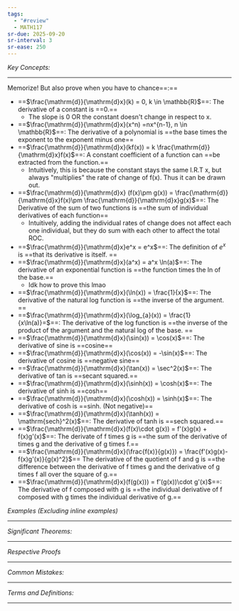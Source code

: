```yaml
---
tags:
  - "#review"
  - MATH117
sr-due: 2025-09-20
sr-interval: 3
sr-ease: 250
---
```

*Key Concepts:*
___

Memorize! But also prove when you have to chance==:==

- ==$\frac{\mathrm{d}}{\mathrm{d}x}(k) = 0, k \in \mathbb{R}$==: The derivative of a constant is ==0.== 
	- The slope is 0 OR the constant doesn't change in respect to x.
- ==$\frac{\mathrm{d}}{\mathrm{d}x}(x^n) =nx^{n-1}, n \in \mathbb{R}$==: The derivative of a polynomial is ==the base times the exponent to the exponent minus one==
- ==$\frac{\mathrm{d}}{\mathrm{d}x}(kf(x)) = k \frac{\mathrm{d}}{\mathrm{d}x}f(x)$==: A constant coefficient of a function can ==be extracted from the function.==
	- Intuitively, this is because the constant stays the same I.R.T x, but always "multiplies" the rate of change of f(x). Thus it can be drawn out. 
- ==$\frac{\mathrm{d}}{\mathrm{d}x} (f(x)\pm g(x)) = \frac{\mathrm{d}}{\mathrm{d}x}f(x)\pm \frac{\mathrm{d}}{\mathrm{d}x}g(x)$==: The Derivative of the sum of two functions is ==the sum of individual derivatives of each function==
	- Intuitively, adding the individual rates of change does not affect each one individual, but they do sum with each other to affect the total ROC.
- ==$\frac{\mathrm{d}}{\mathrm{d}x}e^x = e^x$==: The definition of $e^x$ is ==that its derivative is itself. ==
- ==$\frac{\mathrm{d}}{\mathrm{d}x}(a^x) = a^x \ln(a)$==: The derivative of an exponential function is ==the function times the ln of the base.==
	- Idk how to prove this lmao
- ==$\frac{\mathrm{d}}{\mathrm{d}x}(\ln(x)) = \frac{1}{x}$==: The derivative of the natural log function is ==the inverse of the argument. == 
- ==$\frac{\mathrm{d}}{\mathrm{d}x}(\log_{a}(x)) = \frac{1}{x\ln(a)}=$==: The derivative of the log function is ==the inverse of the product of the argument and the natural log of the base. ==
- ==$\frac{\mathrm{d}}{\mathrm{d}x}(\sin(x)) = \cos(x)$==: The derivative of sine is ==cosine==
- ==$\frac{\mathrm{d}}{\mathrm{d}x}(\cos(x)) = -\sin(x)$==: The derivative of cosine is ==negative sine==
- ==$\frac{\mathrm{d}}{\mathrm{d}x}(\tan(x)) = \sec^2(x)$==: The derivative of tan is ==secant squared.==
- ==$\frac{\mathrm{d}}{\mathrm{d}x}(\sinh(x)) = \cosh(x)$==: The derivative of sinh is ==cosh==
- ==$\frac{\mathrm{d}}{\mathrm{d}x}(\cosh(x)) = \sinh(x)$==: The derivative of cosh is ==sinh. (Not negative)==
- ==$\frac{\mathrm{d}}{\mathrm{d}x}(\tanh(x)) = \mathrm{sech}^2(x)$==: The derivative of tanh is ==sech squared.==
- ==$\frac{\mathrm{d}}{\mathrm{d}x}(f(x)\cdot g(x)) = f'(x)g(x) + f(x)g'(x)$==: The derivate of f times g is ==the sum of the derivative of times g and the derivative of g times f.==
- ==$\frac{\mathrm{d}}{\mathrm{d}x}(\frac{f(x)}{g(x)}) = \frac{f'(x)g(x)-f(x)g'(x)}{g(x)^2}$== The derivative of the quotient of f and g is ==the difference between the derivative of f times g and the derivative of g times f all over the square of g.==
- ==$\frac{\mathrm{d}}{\mathrm{d}x}(f(g(x))) = f'(g(x))\cdot g'(x)$==: The derivative of f composed with g is ==the individual derivative of f composed with g times the individual derivative of g.==

*Examples (Excluding inline examples)* 
___

*Significant Theorems:*
___

*Respective Proofs*
___

*Common Mistakes:*
___

*Terms and Definitions:*
___

